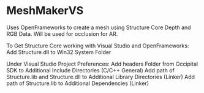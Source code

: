# MeshMakerVS
Uses OpenFrameworks to create a mesh using Structure Core Depth and RGB Data. Will be used for occlusion for AR.

To Get Structure Core working with Visual Studio and OpenFrameworks:
Add Structure.dll to Win32 System Folder

Under Visual Studio Project Preferences:
Add headers Folder from Occipital SDK to Additional Include Directories (C/C++ General)
Add path of Structure.lib and Structure.dll to Additional Library Directories (Linker)
Add path of Structure.lib to Additional Dependencies (Linker)
